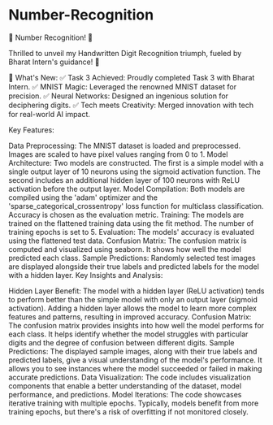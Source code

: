 # Number-Recognition
🔢 Number Recognition! 🚀

Thrilled to unveil my Handwritten Digit Recognition triumph, fueled by Bharat Intern's guidance! 🎉

🌟 What's New: ✅ Task 3 Achieved: Proudly completed Task 3 with Bharat Intern. ✅ MNIST Magic: Leveraged the renowned MNIST dataset for precision. ✅ Neural Networks: Designed an ingenious solution for deciphering digits. ✅ Tech meets Creativity: Merged innovation with tech for real-world AI impact.

Key Features:

Data Preprocessing: The MNIST dataset is loaded and preprocessed. Images are scaled to have pixel values ranging from 0 to 1.
Model Architecture: Two models are constructed. The first is a simple model with a single output layer of 10 neurons using the sigmoid activation function. The second includes an additional hidden layer of 100 neurons with ReLU activation before the output layer.
Model Compilation: Both models are compiled using the 'adam' optimizer and the 'sparse_categorical_crossentropy' loss function for multiclass classification. Accuracy is chosen as the evaluation metric.
Training: The models are trained on the flattened training data using the fit method. The number of training epochs is set to 5.
Evaluation: The models' accuracy is evaluated using the flattened test data.
Confusion Matrix: The confusion matrix is computed and visualized using seaborn. It shows how well the model predicted each class.
Sample Predictions: Randomly selected test images are displayed alongside their true labels and predicted labels for the model with a hidden layer.
Key Insights and Analysis:

Hidden Layer Benefit: The model with a hidden layer (ReLU activation) tends to perform better than the simple model with only an output layer (sigmoid activation). Adding a hidden layer allows the model to learn more complex features and patterns, resulting in improved accuracy.
Confusion Matrix: The confusion matrix provides insights into how well the model performs for each class. It helps identify whether the model struggles with particular digits and the degree of confusion between different digits.
Sample Predictions: The displayed sample images, along with their true labels and predicted labels, give a visual understanding of the model's performance. It allows you to see instances where the model succeeded or failed in making accurate predictions.
Data Visualization: The code includes visualization components that enable a better understanding of the dataset, model performance, and predictions.
Model Iterations: The code showcases iterative training with multiple epochs. Typically, models benefit from more training epochs, but there's a risk of overfitting if not monitored closely.
